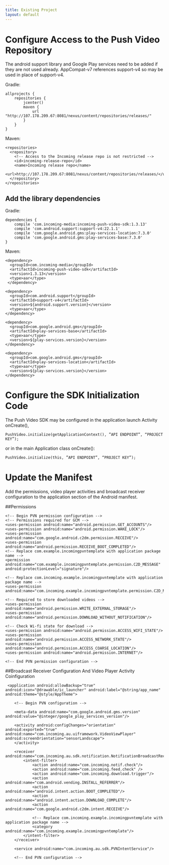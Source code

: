 ```yaml
---
title: Existing Project
layout: default
---
```



# Configure Access to the Push Video Repository

The android support library and Google Play services need to be added if they are not used already. AppCompat-v7 references support-v4 so may be used in place of support-v4.

Gradle:

    allprojects {
        repositories {
            jcenter()
            maven {
                url "http://107.178.209.67:8081/nexus/content/repositories/releases/"
            }
        }
    }

Maven:

    <repositories>
      <repository>
        <!-- Access to the Incoming release repo is not restricted -->
        <id>incoming-release-repo</id>
        <name>Incoming release repo</name>
        <url>http://107.178.209.67:8081/nexus/content/repositories/releases/</url>
      </repository>
    </repositories>

## Add the library dependencies

Gradle:

    dependencies {
        compile 'com.incoming-media:incoming-push-video-sdk:1.3.13'
        compile 'com.android.support:support-v4:22.1.1'
        compile 'com.google.android.gms:play-services-location:7.3.0'
        compile 'com.google.android.gms:play-services-base:7.3.0'
    }

Maven:

    <dependency>
      <groupId>com.incoming-media</groupId>
      <artifactId>incoming-push-video-sdk</artifactId>
      <version>1.3.13</version>
      <type>aar</type>
     </dependency>

    <dependency>
      <groupId>com.android.support</groupId>
      <artifactId>support-v4</artifactId>
      <version>${android.support.version}</version>
      <type>aar</type>
    </dependency>

    <dependency>
      <groupId>com.google.android.gms</groupId>
      <artifactId>play-services-base</artifactId>
      <type>aar</type>
      <version>${play-services.version}</version>
    </dependency>

    <dependency>
      <groupId>com.google.android.gms</groupId>
      <artifactId>play-services-location</artifactId>
      <type>aar</type>
      <version>${play-services.version}</version>
    </dependency>

# Configure the SDK Initialization Code

The Push Video SDK may be configured in the application launch Activity onCreate(),

    PushVideo.initialize(getApplicationContext(), ”API ENDPOINT”, “PROJECT KEY”);
    
or in the main Application class onCreate():

    PushVideo.initialize(this, ”API ENDPOINT”, “PROJECT KEY”);

# Update the Manifest


Add the permissions, video player activities and broadcast receiver configuration to the application section of the Android manifest.

##Permissions

    <!-- Begin PVN permission configuration -->
    <!-- Permissions required for GCM -->
    <uses-permission android:name="android.permission.GET_ACCOUNTS"/>
    <uses-permission android:name="android.permission.WAKE_LOCK"/>
    <uses-permission android:name="com.google.android.c2dm.permission.RECEIVE"/>
    <uses-permission android:name="android.permission.RECEIVE_BOOT_COMPLETED"/>
    <!-- Replace com.example.incomingpvntemplate with application package name -->
    <permission android:name="com.example.incomingpvntemplate.permission.C2D_MESSAGE" android:protectionLevel="signature"/>

    <!-- Replace com.incoming.example.incomingpvntemplate with application package name -->
    <uses-permission android:name="com.incoming.example.incomingpvntemplate.permission.C2D_MESSAGE"/>

    <!-- Required to store downloaded videos -->
    <uses-permission android:name="android.permission.WRITE_EXTERNAL_STORAGE"/>
    <uses-permission android:name="android.permission.DOWNLOAD_WITHOUT_NOTIFICATION"/>

    <!-- Check Wi-fi state for download -->
    <uses-permission android:name="android.permission.ACCESS_WIFI_STATE"/>
    <uses-permission android:name="android.permission.ACCESS_NETWORK_STATE"/>
    <uses-permission android:name="android.permission.ACCESS_COARSE_LOCATION"/>
    <uses-permission android:name="android.permission.INTERNET"/>
   
    <!-- End PVN permission configuration -->

##Broadcast Receiver Configuration And Video Player Activity Coinfiguration

     <application android:allowBackup="true" android:icon="@drawable/ic_launcher" android:label="@string/app_name" android:theme="@style/AppTheme">

        <!-- Begin PVN configuration -->

        <meta-data android:name="com.google.android.gms.version" android:value="@integer/google_play_services_version"/>

        <activity android:configChanges="orientation" android:exported="true" android:name="com.incoming.au.uiframework.VideoViewPlayer" android:screenOrientation="sensorLandscape">
        </activity>

        <receiver android:name="com.incoming.au.sdk.notification.NotificationBroadcastReceiver">
            <intent-filter>
                <action android:name="com.incoming.notif.check"/>
                <action android:name="com.incoming.feed.check" />
                <action android:name="com.incoming.download.trigger"/>
                <action android:name="com.android.vending.INSTALL_REFERRER"/>
                <action android:name="android.intent.action.BOOT_COMPLETED"/>
                <action android:name="android.intent.action.DOWNLOAD_COMPLETE"/>
                <action android:name="com.google.android.c2dm.intent.RECEIVE"/>

                <!-- Replace com.incoming.example.incomingpvntemplate with application package name -->
                <category android:name="com.incoming.example.incomingpvntemplate"/>
            </intent-filter>
        </receiver>

        <service android:name="com.incoming.au.sdk.PVNIntentService"/>

        <!-- End PVN configuration -->



